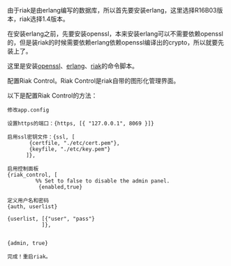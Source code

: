 由于riak是由erlang编写的数据库，所以首先要安装erlang，这里选择R16B03版本，riak选择1.4版本。

在安装erlang之前，先要安装openssl，本来安装erlang可以不需要依赖openssl的，但是装riak的时候需要依赖erlang依赖openssl编译出的crypto，所以就要先装上了。

这里是安装[openssl](https://github.com/ruanzhijun/share/blob/master/shell/install-erlang.sh)、[erlang](https://github.com/ruanzhijun/share/blob/master/shell/install-erlang.sh)、[riak](https://github.com/ruanzhijun/share/blob/master/shell/install-riak.sh)的命令脚本。

配置Riak Control。Riak Control是riak自带的图形化管理界面。

以下是配置Riak Control的方法：

```
修改app.config

设置https的端口：{https, [{ "127.0.0.1", 8069 }]}

启用ssl密钥文件：{ssl, [
       {certfile, "./etc/cert.pem"},
       {keyfile, "./etc/key.pem"}
      ]},
	  
启用控制面板
{riak_control, [
         %% Set to false to disable the admin panel.
          {enabled,true}

定义用户名和密码
{auth, userlist}

{userlist, [{"user", "pass"}
           ]},
		   
		  
{admin, true}

完成！重启riak。
```